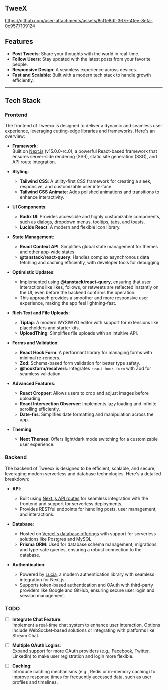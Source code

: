 ## TweeX

https://github.com/user-attachments/assets/8cf1e8df-367e-4fee-8efa-0c9577109124

## Features
- **Post Tweets**: Share your thoughts with the world in real-time.
- **Follow Users**: Stay updated with the latest posts from your favorite people.
- **Responsive Design**: A seamless experience across devices.
- **Fast and Scalable**: Built with a modern tech stack to handle growth efficiently.

---

## Tech Stack
### Frontend
The frontend of Tweexx is designed to deliver a dynamic and seamless user experience, leveraging cutting-edge libraries and frameworks. Here's an overview:

- **Framework**:  
  Built on [Next.js](https://nextjs.org/) (v15.0.0-rc.0), a powerful React-based framework that ensures server-side rendering (SSR), static site generation (SSG), and API route integration.

- **Styling**:  
  - **Tailwind CSS**: A utility-first CSS framework for creating a sleek, responsive, and customizable user interface.
  - **Tailwind CSS Animate**: Adds polished animations and transitions to enhance interactivity.

- **UI Components**:  
  - **Radix UI**: Provides accessible and highly customizable components, such as dialogs, dropdown menus, tooltips, tabs, and toasts.
  - **Lucide React**: A modern and flexible icon library.

- **State Management**:  
  - **React Context API**: Simplifies global state management for themes and other app-wide states.
  - **@tanstack/react-query**: Handles complex asynchronous data fetching and caching efficiently, with developer tools for debugging.

- **Optimistic Updates**:  
  - Implemented using **@tanstack/react-query**, ensuring that user interactions like likes, follows, or retweets are reflected instantly on the UI, even before the backend confirms the operation.  
  - This approach provides a smoother and more responsive user experience, making the app feel lightning-fast.

- **Rich Text and File Uploads**:  
  - **Tiptap**: A modern WYSIWYG editor with support for extensions like placeholders and starter kits.  
  - **UploadThing**: Simplifies file uploads with an intuitive API.

- **Forms and Validation**:  
  - **React Hook Form**: A performant library for managing forms with minimal re-renders.  
  - **Zod**: Schema-based form validation for better type safety.  
  - **@hookform/resolvers**: Integrates `react-hook-form` with Zod for seamless validation.

- **Advanced Features**:  
  - **React Cropper**: Allows users to crop and adjust images before uploading.  
  - **React Intersection Observer**: Implements lazy loading and infinite scrolling efficiently.  
  - **Date-fns**: Simplifies date formatting and manipulation across the app.  

- **Theming**:  
  - **Next Themes**: Offers light/dark mode switching for a customizable user experience.

### Backend
The backend of Tweexx is designed to be efficient, scalable, and secure, leveraging modern serverless and database technologies. Here's a detailed breakdown:

- **API**:  
  - Built using [Next.js API routes](https://nextjs.org/docs/api-routes/introduction) for seamless integration with the frontend and support for serverless deployments.  
  - Provides RESTful endpoints for handling posts, user management, and interactions.  

- **Database**:  
  - Hosted on [Vercel's database offerings](https://vercel.com/docs/storage) with support for serverless solutions like Postgres and MySQL.  
  - **Prisma ORM**: Used for database schema management, migrations, and type-safe queries, ensuring a robust connection to the database.  

- **Authentication**:  
  - Powered by [Lucia](https://lucia-auth.com/), a modern authentication library with seamless integration for Next.js.  
  - Supports token-based authentication and OAuth with third-party providers like Google and GitHub, ensuring secure user login and session management.  

### TODO
- [ ] **Integrate Chat Feature**:  
  Implement a real-time chat system to enhance user interaction. Options include WebSocket-based solutions or integrating with platforms like Stream Chat.  

- [ ] **Multiple OAuth Logins**:  
  Expand support for more OAuth providers (e.g., Facebook, Twitter, LinkedIn) to make user registration and login more flexible.  

- [ ] **Caching**:  
  Introduce caching mechanisms (e.g., Redis or in-memory caching) to improve response times for frequently accessed data, such as user profiles and timelines.